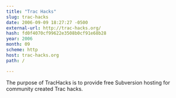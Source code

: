 ```yaml
---
title: "Trac Hacks"
slug: trac-hacks
date: 2006-09-09 18:27:27 -0500
external-url: http://trac-hacks.org/
hash: fd0f4070cf99622e3508b0cf91e68b28
year: 2006
month: 09
scheme: http
host: trac-hacks.org
path: /

---
```


The purpose of TracHacks is to provide free Subversion hosting for community created Trac hacks.
